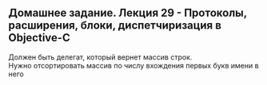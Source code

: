 ## Домашнее задание. Лекция 29 - Протоколы, расширения, блоки, диспетчиризация в Objective-C  
Должен быть делегат, который вернет массив строк.  
Нужно отсортировать массив по числу вхождения первых букв имени в него
